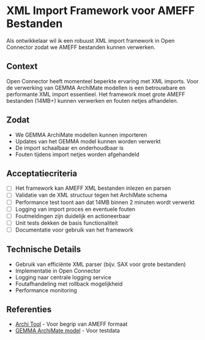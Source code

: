 # XML Import Framework voor AMEFF Bestanden

Als ontwikkelaar wil ik een robuust XML import framework in Open Connector zodat we AMEFF bestanden kunnen verwerken.

## Context
Open Connector heeft momenteel beperkte ervaring met XML imports. Voor de verwerking van GEMMA ArchiMate modellen is een betrouwbare en performante XML import essentieel. Het framework moet grote AMEFF bestanden (14MB+) kunnen verwerken en fouten netjes afhandelen.

## Zodat
- We GEMMA ArchiMate modellen kunnen importeren
- Updates van het GEMMA model kunnen worden verwerkt
- De import schaalbaar en onderhoudbaar is
- Fouten tijdens import netjes worden afgehandeld

## Acceptatiecriteria
- [ ] Het framework kan AMEFF XML bestanden inlezen en parsen
- [ ] Validatie van de XML structuur tegen het ArchiMate schema
- [ ] Performance test toont aan dat 14MB binnen 2 minuten wordt verwerkt
- [ ] Logging van import proces en eventuele fouten
- [ ] Foutmeldingen zijn duidelijk en actioneerbaar
- [ ] Unit tests dekken de basis functionaliteit
- [ ] Documentatie voor gebruik van het framework

## Technische Details
- Gebruik van efficiënte XML parser (bijv. SAX voor grote bestanden)
- Implementatie in Open Connector
- Logging naar centrale logging service
- Foutafhandeling met rollback mogelijkheid
- Performance monitoring

## Referenties
- [Archi Tool](https://www.archimatetool.com/) - Voor begrip van AMEFF formaat
- [GEMMA ArchiMate model](https://www.gemmaonline.nl/index.php?title=Download_GEMMA_ArchiMate-repository) - Voor testdata 